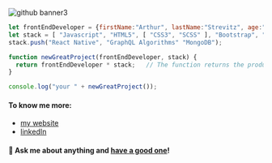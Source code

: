 ![github banner3](https://user-images.githubusercontent.com/61030079/89348581-13e9d800-d6ad-11ea-9315-97ccbbdfc28a.png)

```javascript
let frontEndDeveloper = {firstName:"Arthur", lastName:"Strevitz", age:"always 21", favoriteColor:"transparent"};
let stack = [ "Javascript", "HTML5", [ "CSS3", "SCSS" ], "Bootstrap", "jQuery", [ "React", "GatsbyJS", "NextJS", "CRA" ], "Redux", "NodeJS", "npm", "Sketch" ];
stack.push("React Native", "GraphQL Algorithms" "MongoDB");

function newGreatProject(frontEndDeveloper, stack) {
  return frontEndDeveloper * stack;   // The function returns the product of frontEndDeveloper and stack
}

console.log("your " + newGreatProject());
```

#### To know me more:
- [my website](https://strzewiczek.pl/)
- [linkedIn](https://www.linkedin.com/in/strzewiczek/)

#### 💬 Ask me about anything and [have a good one](https://youtu.be/e4Ao-iNPPUc)!
